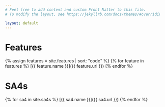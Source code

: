 ```yaml
---
# Feel free to add content and custom Front Matter to this file.
# To modify the layout, see https://jekyllrb.com/docs/themes/#overriding-theme-defaults

layout: default
---
```


# Features
{% assign features = site.features | sort: "code" %}
{% for feature in features %}
  [{{ feature.name }}]({{ feature.url }})
{% endfor %}

# SA4s
{% for sa4 in site.sa4s %}
  [{{ sa4.name }}]({{ sa4.url }})
{% endfor %}